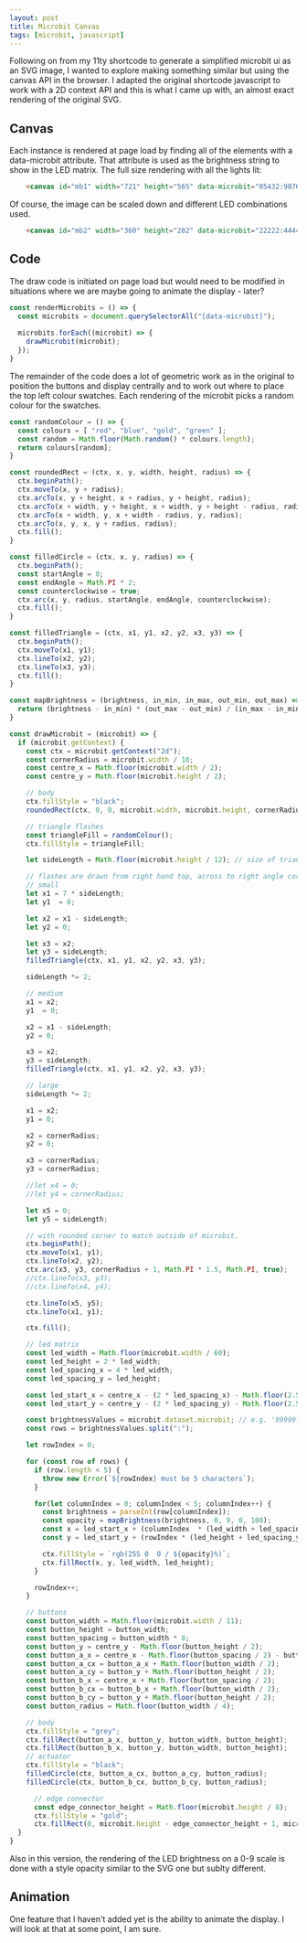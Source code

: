```yaml
---
layout: post
title: Microbit Canvas
tags: [microbit, javascript]
---
```


Following on from my 11ty shortcode to generate a simplified microbit ui as an SVG image, I wanted to explore making something 
similar but using the canvas API in the browser. I adapted the original shortcode javascript to work with a 2D context API 
and this is what I came up with, an almost exact rendering of the original SVG.


## Canvas

Each instance is rendered at page load by finding all of the elements with a data-microbit attribute. That attribute is used as the 
brightness string to show in the LED matrix. The full size rendering with all the lights lit:

```html
    <canvas id="mb1" width="721" height="565" data-microbit="05432:98765:99999:99999:99990"></canvas>
```

<canvas id="mb1" width="721" height="565" data-microbit="05432:98765:99999:99999:99990"></canvas>


Of course, the image can be scaled down and different LED combinations used.

```html
    <canvas id="mb2" width="360" height="282" data-microbit="22222:44444:66666:88888:99999"></canvas>
```

<canvas id="mb2" width="360" height="282" data-microbit="22222:44444:66666:88888:99999"></canvas>


## Code

The draw code is initiated on page load but would need to be modified in situations where we are maybe going to 
animate the display - later?

```js
const renderMicrobits = () => {
  const microbits = document.querySelectorAll("[data-microbit]");
  
  microbits.forEach((microbit) => {
    drawMicrobit(microbit);
  });
}
```

The remainder of the code does a lot of geometric work as in the original to position the buttons and display centrally 
and to work out where to place the top left colour swatches. Each rendering of the microbit picks a random colour for the 
swatches.

```js
const randomColour = () => {
  const colours = [ "red", "blue", "gold", "green" ];
  const random = Math.floor(Math.random() * colours.length);
  return colours[random];
}

const roundedRect = (ctx, x, y, width, height, radius) => {
  ctx.beginPath();
  ctx.moveTo(x, y + radius);
  ctx.arcTo(x, y + height, x + radius, y + height, radius);
  ctx.arcTo(x + width, y + height, x + width, y + height - radius, radius);
  ctx.arcTo(x + width, y, x + width - radius, y, radius);
  ctx.arcTo(x, y, x, y + radius, radius);
  ctx.fill();
}

const filledCircle = (ctx, x, y, radius) => {
  ctx.beginPath();
  const startAngle = 0;
  const endAngle = Math.PI * 2;
  const counterclockwise = true;
  ctx.arc(x, y, radius, startAngle, endAngle, counterclockwise);
  ctx.fill();
}

const filledTriangle = (ctx, x1, y1, x2, y2, x3, y3) => {
  ctx.beginPath();
  ctx.moveTo(x1, y1);
  ctx.lineTo(x2, y2);
  ctx.lineTo(x3, y3);
  ctx.fill();
}

const mapBrightness = (brightness, in_min, in_max, out_min, out_max) => {
  return (brightness - in_min) * (out_max - out_min) / (in_max - in_min) + out_min;
}

const drawMicrobit = (microbit) => {
  if (microbit.getContext) {
    const ctx = microbit.getContext("2d");
    const cornerRadius = microbit.width / 10;
    const centre_x = Math.floor(microbit.width / 2);
    const centre_y = Math.floor(microbit.height / 2);

    // body
    ctx.fillStyle = "black";
    roundedRect(ctx, 0, 0, microbit.width, microbit.height, cornerRadius);

    // triangle flashes
    const triangleFill = randomColour();
    ctx.fillStyle = triangleFill;

    let sideLength = Math.floor(microbit.height / 12); // size of triangle sides (not hypotenuse)

    // flashes are drawn from right hand top, across to right angle corner, down to bottom, then back across hypotenuse
    // small
    let x1 = 7 * sideLength;
    let y1  = 0;

    let x2 = x1 - sideLength;
    let y2 = 0;

    let x3 = x2;
    let y3 = sideLength;
    filledTriangle(ctx, x1, y1, x2, y2, x3, y3);

    sideLength *= 2;

    // medium
    x1 = x2;
    y1  = 0;

    x2 = x1 - sideLength;
    y2 = 0;

    x3 = x2;
    y3 = sideLength;
    filledTriangle(ctx, x1, y1, x2, y2, x3, y3);

    // large
    sideLength *= 2;

    x1 = x2;
    y1 = 0;

    x2 = cornerRadius;
    y2 = 0;

    x3 = cornerRadius;
    y3 = cornerRadius;

    //let x4 = 0;
    //let y4 = cornerRadius;

    let x5 = 0;
    let y5 = sideLength;

    // with rounded corner to match outside of microbit.
    ctx.beginPath();
    ctx.moveTo(x1, y1);
    ctx.lineTo(x2, y2);
    ctx.arc(x3, y3, cornerRadius + 1, Math.PI * 1.5, Math.PI, true);
    //ctx.lineTo(x3, y3);
    //ctx.lineTo(x4, y4);

    ctx.lineTo(x5, y5);
    ctx.lineTo(x1, y1);

    ctx.fill();

    // led matrix
    const led_width = Math.floor(microbit.width / 60);
    const led_height = 2 * led_width;
    const led_spacing_x = 4 * led_width;
    const led_spacing_y = led_height;

    const led_start_x = centre_x - (2 * led_spacing_x) - Math.floor(2.5 * led_width);
    const led_start_y = centre_y - (2 * led_spacing_y) - Math.floor(2.5 * led_height);

    const brightnessValues = microbit.dataset.microbit; // e.g. '99999:99999:99999:99999:99999'; // elem.getAttribute('data-microbit')
    const rows = brightnessValues.split(":");

    let rowIndex = 0;

    for (const row of rows) { 
      if (row.length < 5) {
        throw new Error(`${rowIndex} must be 5 characters`);
      }

      for(let columnIndex = 0; columnIndex < 5; columnIndex++) {
        const brightness = parseInt(row[columnIndex]);
        const opacity = mapBrightness(brightness, 0, 9, 0, 100);
        const x = led_start_x + (columnIndex  * (led_width + led_spacing_x));
        const y = led_start_y + (rowIndex * (led_height + led_spacing_y));

        ctx.fillStyle = `rgb(255 0  0 / ${opacity}%)`;
        ctx.fillRect(x, y, led_width, led_height);
      }

      rowIndex++;
    }

    // buttons
    const button_width = Math.floor(microbit.width / 11);
    const button_height = button_width;
    const button_spacing = button_width * 8;
    const button_y = centre_y - Math.floor(button_height / 2);
    const button_a_x = centre_x - Math.floor(button_spacing / 2) - button_width;
    const button_a_cx = button_a_x + Math.floor(button_width / 2);
    const button_a_cy = button_y + Math.floor(button_height / 2);
    const button_b_x = centre_x + Math.floor(button_spacing / 2);
    const button_b_cx = button_b_x + Math.floor(button_width / 2);
    const button_b_cy = button_y + Math.floor(button_height / 2);
    const button_radius = Math.floor(button_width / 4);

    // body
    ctx.fillStyle = "grey";
    ctx.fillRect(button_a_x, button_y, button_width, button_height);
    ctx.fillRect(button_b_x, button_y, button_width, button_height);
    // actuator
    ctx.fillStyle = "black";
    filledCircle(ctx, button_a_cx, button_a_cy, button_radius);
    filledCircle(ctx, button_b_cx, button_b_cy, button_radius);

      // edge connector
      const edge_connector_height = Math.floor(microbit.height / 8);
      ctx.fillStyle = "gold";
      ctx.fillRect(0, microbit.height - edge_connector_height + 1, microbit.width, edge_connector_height);
  }
}
```

Also in this version, the rendering of the LED brightness on a 0-9 scale is done with a style opacity similar to the SVG one 
but sublty different.


## Animation

One feature that I haven't added yet is the ability to animate the display. I will look at that 
at some point, I am sure. 
